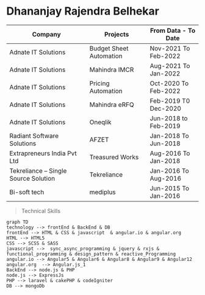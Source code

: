 # Dhananjay Rajendra Belhekar

|Company           |Projects            |From Data - To Date |
|------------------|--------------------|--------------------|
|Adnate IT Solutions|Budget Sheet Automation|Nov-2021 To Feb-2022|
|Adnate IT Solutions|Mahindra IMCR       |Aug-2021 To Jan-2022|
|Adnate IT Solutions|Pricing Automation  |Oct-2020 To Feb-2022|
|Adnate IT Solutions|Mahindra eRFQ       |Feb-2019 T0 Dec-2020|
|Adnate IT Solutions|Oneqlik             |Jun-2018 to Feb-2019|
|Radiant Software Solutions|AFZET               |Jan-2018 To Jun-2018|
|Extrapreneurs India Pvt Ltd|Treasured Works     |Aug-2016 To Jan-2018   |
|Tekreliance – Single Source Solution|Tekreliance         |Jan-2016 To Aug-2016|
|Bi-soft tech      |mediplus            |Jun-2015 To Jan-2016|


> Technical Skills
```mermaid
graph TD
technology --> frontEnd & BackEnd & DB
frontEnd --> HTML & CSS & javascript  & angular.io & angular.org 
HTML --> HTML5
CSS --> SCSS & SASS
javascript -->  sync_async_programming & jquery & rxjs & functional_programming & design_pattern & reactive_Programming
angular.io --> Angular5 & Angular6 & Angular8 & Angular9 & Angular12
angular.org  --> Angular.js_1
BackEnd --> node.js & PHP  
node.js --> ExpressJs
PHP --> laravel & cakePHP & codeIgniter
DB --> mongoDb

```
